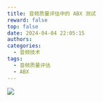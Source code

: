 ```yaml
---
title: 音频质量评估中的 ABX 测试
reward: false
top: false
date: 2024-04-04 22:05:15
authors:
categories:
  - 音频技术
tags:
  - 音频质量评估
  - ABX
---
```


![](1.jpeg)

<!--more-->